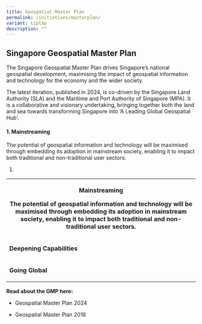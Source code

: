 ```yaml
---
title: Geospatial Master Plan
permalink: /initiatives/masterplan/
variant: tiptap
description: ""
---
```

<h2>Singapore Geospatial <strong>Master Plan</strong></h2><p>The Singapore Geospatial Master Plan drives Singapore’s national geospatial development, maximising the impact of geospatial information and technology for the economy and the wider society.</p><p>The latest iteration, published in 2024, is co-driven by the Singapore Land Authority (SLA) and the Maritime and Port Authority of Singapore (MPA). It is a collaborative and visionary undertaking, bringing together both the land and sea towards transforming Singapore into ‘A Leading Global Geospatial Hub’.</p><h4>1. Mainstreaming</h4><p>The potential of geospatial information and technology will be maximised through embedding its adoption in mainstream society, enabling it to impact both traditional and non-traditional user sectors.</p><ol data-tight="true" class="tight"><li><p></p></li></ol><table><tbody><tr><th rowspan="1" colspan="1"><p><strong>Mainstreaming</strong></p><p>The potential of geospatial information and technology will be maximised through embedding its adoption in mainstream society, enabling it to impact both traditional and non-traditional user sectors.</p></th></tr><tr><td rowspan="1" colspan="1"><p><strong>Deepening Capabilities</strong></p></td></tr><tr><td rowspan="1" colspan="1"><p><strong>Going Global</strong></p></td></tr></tbody></table><p><strong>Read about the GMP here:</strong></p><ul data-tight="true" class="tight"><li><p>Geospatial Master Plan 2024</p></li><li><p>Geospatial Master Plan 2018</p></li></ul><p></p>